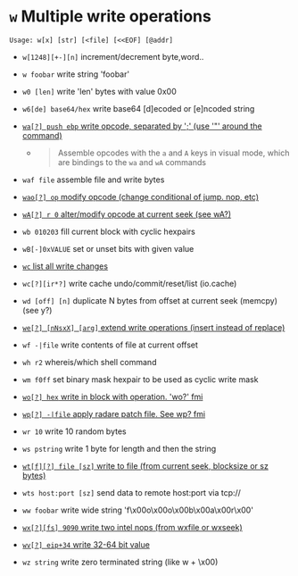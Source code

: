 <!-- TITLE: w -->

#  `w` Multiple write operations


```
Usage: w[x] [str] [<file] [<<EOF] [@addr]
```


- `w[1248][+-][n]` increment/decrement byte,word..
- `w foobar` write string 'foobar'
- `w0 [len]` write 'len' bytes with value 0x00
- `w6[de] base64/hex` write base64 [d]ecoded or [e]ncoded string

- [ `wa[?] push ebp` write opcode, separated by ';' (use '"' around the command)](/options/w/wa-push)
	- > Assemble opcodes with the `a` and `A` keys in visual mode, which are bindings to the `wa` and `wA` commands

- `waf file` assemble file and write bytes

- [ `wao[?] op` modify opcode (change conditional of jump. nop, etc)](/options/w/wao-op)

- [ `wA[?] r 0` alter/modify opcode at current seek (see wA?)](/options/w/wa-r-0)

- `wb 010203` fill current block with cyclic hexpairs
- `wB[-]0xVALUE` set or unset bits with given value

- [ `wc` list all write changes](/options/w/wc-list-all)

- `wc[?][ir*?]` write cache undo/commit/reset/list (io.cache)
- `wd [off] [n]` duplicate N bytes from offset at current seek (memcpy) (see y?)

- [ `we[?] [nNsxX] [arg]` extend write operations (insert instead of replace)](/options/w/we-nnsxx)

- `wf -|file` write contents of file at current offset
- `wh r2` whereis/which shell command
- `wm f0ff` set binary mask hexpair to be used as cyclic write mask

- [ `wo[?] hex` write in block with operation. 'wo?' fmi](/options/w/wo-hex-write)

- [ `wp[?] -|file` apply radare patch file. See wp? fmi](/options/w/wp-file)

- `wr 10` write 10 random bytes
- `ws pstring` write 1 byte for length and then the string

- [ `wt[f][?] file [sz]` write to file (from current seek, blocksize or sz bytes)](/options/w/wt-f-file)

- `wts host:port [sz]` send data to remote host:port via tcp://
- `ww foobar` write wide string 'f\x00o\x00o\x00b\x00a\x00r\x00'

- [ `wx[?][fs] 9090` write two intel nops (from wxfile or wxseek)](/options/w/wx-fs)

- [ `wv[?] eip+34` write 32-64 bit value](/options/w/wv-eip)

- `wz string` write zero terminated string (like w + \x00)

<p hidden>w0 w6 wa waf wao wA wb wB wc wd we wf wh wm wo wp wr ws wts ww wx wv wz</p>